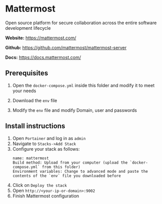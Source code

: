 # Mattermost

Open source platform for secure collaboration across the entire software development lifecycle

**Website:** https://mattermost.com/

**Github:** https://github.com/mattermost/mattermost-server

**Docs:** https://docs.mattermost.com/

## Prerequisites

1. Open the `docker-compose.yml` inside this folder and modify it to meet your needs

2. Download the `env` file

3. Modify the `env` file and modify Domain, user and passwords

## Install instructions

1. Open `Portainer` and log in as `admin`
2. Navigate to `Stacks->Add Stack`
3. Configure your stack as follows:
   ```
   name: mattermost
   Build method: Upload from your computer (upload the `docker-compose.yml` from this folder)
   Environment variables: Change to advanced mode and paste the contents of the `env` file you downloaded before
   ```
4. Click on `Deploy the stack`
5. Open `http://<your-ip-or-domain>:9002`
6. Finish Mattermost configuration